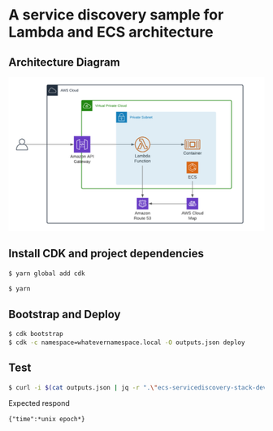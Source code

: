 # A service discovery sample for Lambda and ECS architecture

## Architecture Diagram
![ECS Service Discovery Architecture](asset/ecs-servicediscovery-architecture.png)

## Install CDK and project dependencies
```sh
$ yarn global add cdk
```

```sh
$ yarn
```

## Bootstrap and Deploy
```sh
$ cdk bootstrap
$ cdk -c namespace=whatevernamespace.local -O outputs.json deploy
```

## Test
```sh
$ curl -i $(cat outputs.json | jq -r ".\"ecs-servicediscovery-stack-dev\".ApiEndpoint")
```

Expected respond
```
{"time":*unix epoch*}
```
